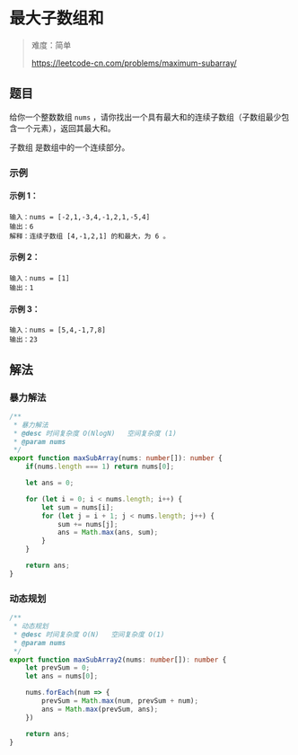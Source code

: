 # 最大子数组和

> 难度：简单
>
> https://leetcode-cn.com/problems/maximum-subarray/

## 题目

给你一个整数数组 `nums` ，请你找出一个具有最大和的连续子数组（子数组最少包含一个元素），返回其最大和。

子数组 是数组中的一个连续部分。

### 示例

#### 示例 1：

```
输入：nums = [-2,1,-3,4,-1,2,1,-5,4]
输出：6
解释：连续子数组 [4,-1,2,1] 的和最大，为 6 。
```

#### 示例 2：

```
输入：nums = [1]
输出：1
```

#### 示例 3：

```
输入：nums = [5,4,-1,7,8]
输出：23
```

## 解法
### 暴力解法
```typescript
/**
 * 暴力解法
 * @desc 时间复杂度 O(NlogN)   空间复杂度 (1)
 * @param nums
 */
export function maxSubArray(nums: number[]): number {
    if(nums.length === 1) return nums[0];

    let ans = 0;

    for (let i = 0; i < nums.length; i++) {
        let sum = nums[i];
        for (let j = i + 1; j < nums.length; j++) {
            sum += nums[j];
            ans = Math.max(ans, sum);
        }
    }

    return ans;
}
```

### 动态规划
```typescript
/**
 * 动态规划
 * @desc 时间复杂度 O(N)   空间复杂度 O(1)
 * @param nums
 */
export function maxSubArray2(nums: number[]): number {
    let prevSum = 0;
    let ans = nums[0];

    nums.forEach(num => {
        prevSum = Math.max(num, prevSum + num);
        ans = Math.max(prevSum, ans);
    })

    return ans;
}
```